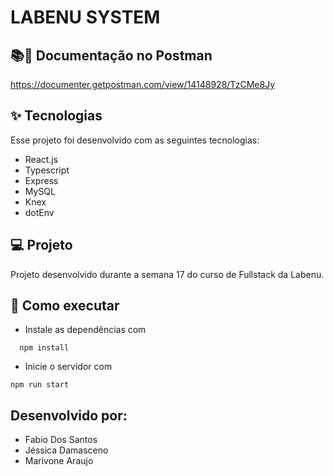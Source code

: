 #  LABENU SYSTEM

## 📚📰 Documentação no Postman
https://documenter.getpostman.com/view/14148928/TzCMe8Jy

## ✨ Tecnologias
Esse projeto foi desenvolvido com as seguintes tecnologias:

* React.js
* Typescript
* Express
* MySQL
* Knex
* dotEnv

## 💻 Projeto
Projeto desenvolvido durante a semana 17 do curso de Fullstack da Labenu. 

## 🚀 Como executar
* Instale as dependências com
```
  npm install
 ```
* Inicie o servidor com
 ```
 npm run start
 ```

## Desenvolvido por:
* Fabio Dos Santos
* Jéssica Damasceno
* Marivone Araujo
